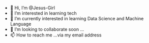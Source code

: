 - 👋 Hi, I’m @Jesus-Girl
- 👀 I’m interested in learning tech
- 🌱 I’m currently interested in learning Data Science and Machine Language
- 💞️ I’m looking to collaborate soon ...
- 📫 How to reach me ...via my email address 

<!---
Jesus-Girl/Jesus-Girl is a ✨ special ✨ repository because its `README.md` (this file) appears on your GitHub profile.
You can click the Preview link to take a look at your changes.
--->
